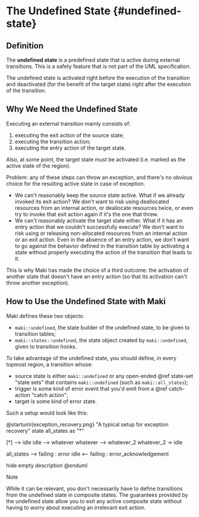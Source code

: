 # The Undefined State {#undefined-state}

## Definition

The **undefined state** is a predefined state that is active during external transitions. This is a safety feature that is not part of the UML specification.

The undefined state is activated right before the execution of the transition and deactivated (for the benefit of the target state) right after the execution of the transition.

## Why We Need the Undefined State

Executing an external transition mainly consists of:
1. executing the exit action of the source state;
2. executing the transition action;
3. executing the entry action of the target state.

Also, at some point, the target state must be activated (i.e. marked as the active state of the region).

Problem: any of these steps can throw an exception, and there's no obvious choice for the resulting active state in case of exception.
* We can't reasonably keep the source state active. What if we already invoked its exit action? We don't want to risk using deallocated resources from an internal action, or deallocate resources twice, or even try to invoke that exit action again if it's the one that threw.
* We can't reasonably activate the target state either. What if it has an entry action that we couldn't successfully execute? We don't want to risk using or releasing non-allocated resources from an internal action or an exit action. Even in the absence of an entry action, we don't want to go against the behavior defined in the transition table by activating a state without properly executing the action of the transition that leads to it.

This is why Maki has made the choice of a third outcome: the activation of another state that doesn't have an entry action (so that its activation can't throw another exception).

## How to Use the Undefined State with Maki

Maki defines these two objects:
* `maki::undefined`, the state builder of the undefined state, to be given to transition tables;
* `maki::states::undefined`, the state object created by `maki::undefined`, given to transition hooks.

To take advantage of the undefined state, you should define, in every topmost region, a transition whose:
* source state is either `maki::undefined` or any open-ended @ref state-set "state sets" that contains `maki::undefined` (such as `maki::all_states`);
* trigger is some kind of error event that you'd emit from a @ref catch-action "catch action";
* target is some kind of error state.

Such a setup would look like this:

@startuml{exception_recovery.png} "A typical setup for exception recovery"
state all_states as "*"

[*] --> idle
idle --> whatever
whatever --> whatever_2
whatever_2 -> idle

all_states --> failing : error
idle <-- failing : error_acknowledgement

hide empty description
@enduml

> [!note]
> While it can be relevant, you don't necessarily have to define transitions from the undefined state in composite states. The guarantees provided by the undefined state allow you to exit any active composite state without having to worry about executing an irrelevant exit action.

